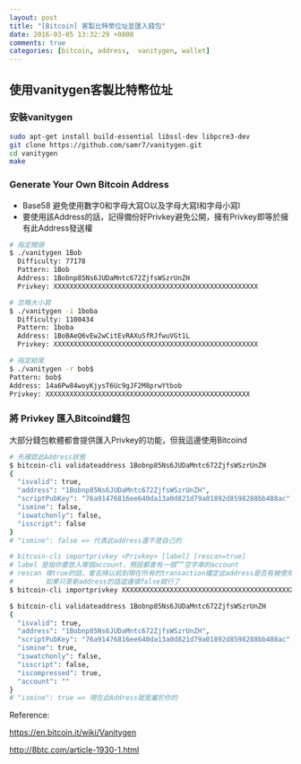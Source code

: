 ```yaml
---
layout: post
title: "[Bitcoin] 客製比特幣位址並匯入錢包"
date: 2016-03-05 13:32:29 +0800
comments: true
categories: [bitcoin, address,  vanitygen, wallet]
---
```

## 使用vanitygen客製比特幣位址

### 安裝vanitygen
```bash
sudo apt-get install build-essential libssl-dev libpcre3-dev
git clone https://github.com/samr7/vanitygen.git
cd vanitygen
make
```

### Generate Your Own Bitcoin Address
* Base58 避免使用數字0和字母大寫O以及字母大寫I和字母小寫l
* 要使用該Address的話，記得備份好Privkey避免公開，擁有Privkey即等於擁有此Address發送權

```bash 
# 指定開頭
$ ./vanitygen 1Bob
  Difficulty: 77178
  Pattern: 1Bob
  Address: 1Bobnp85Ns6JUDaMntc672ZjfsWSzrUnZH
  Privkey: XXXXXXXXXXXXXXXXXXXXXXXXXXXXXXXXXXXXXXXXXXXXXXXXXXX

# 忽略大小寫
$ ./vanitygen -i 1boba
  Difficulty: 1100434
  Pattern: 1boba
  Address: 1BoBAeQ6vEw2wCitEvRAXuSfRJfwuVGt1L
  Privkey: XXXXXXXXXXXXXXXXXXXXXXXXXXXXXXXXXXXXXXXXXXXXXXXXXXX

# 指定結尾
$ ./vanitygen -r bob$
Pattern: bob$
Address: 14a6Pw84woyKjysT6Uc9gJF2M8prwYtbob
Privkey: XXXXXXXXXXXXXXXXXXXXXXXXXXXXXXXXXXXXXXXXXXXXXXXXXXX
```

### 將 Privkey 匯入Bitcoind錢包
大部分錢包軟體都會提供匯入Privkey的功能，但我這邊使用Bitcoind

```bash
# 先確認此Address狀態
$ bitcoin-cli validateaddress 1Bobnp85Ns6JUDaMntc672ZjfsWSzrUnZH
{
  "isvalid": true,
  "address": "1Bobnp85Ns6JUDaMntc672ZjfsWSzrUnZH",
  "scriptPubKey": "76a91476816ee640da13a0d821d79a01892d8598288bb488ac",
  "ismine": false,
  "iswatchonly": false,
  "isscript": false
}
# "ismine": false => 代表此address還不是自己的
```

```bash 
# bitcoin-cli importprivkey <Privkey> [label] [rescan=true]
# label 是指你要放入哪個account，預設都會有一個””空字串的account
# rescan 填true的話，會去掃以前到現在所有的transaction確定此address是否有被使用過(但會跑很久)
#        如果只是新address的話這邊填false就行了
$ bitcoin-cli importprivkey XXXXXXXXXXXXXXXXXXXXXXXXXXXXXXXXXXXXXXXXXXXXXXXXXXX “” false
```

```bash
$ bitcoin-cli validateaddress 1Bobnp85Ns6JUDaMntc672ZjfsWSzrUnZH
{
  "isvalid": true,
  "address": "1Bobnp85Ns6JUDaMntc672ZjfsWSzrUnZH",
  "scriptPubKey": "76a91476816ee640da13a0d821d79a01892d8598288bb488ac",
  "ismine": true,
  "iswatchonly": false,
  "isscript": false,
  "iscompressed": true,
  "account": ""
} 
# "ismine": true => 現在此Address就是屬於你的
```


Reference:

https://en.bitcoin.it/wiki/Vanitygen

http://8btc.com/article-1930-1.html

